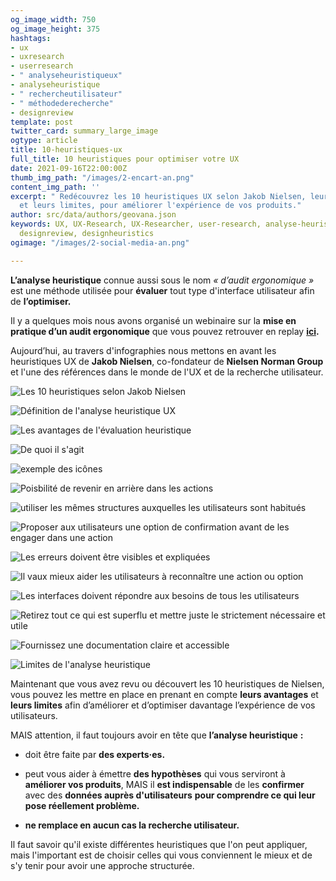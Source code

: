 ```yaml
---
og_image_width: 750
og_image_height: 375
hashtags:
- ux
- uxresearch
- userresearch
- " analyseheuristiqueux"
- analyseheuristique
- " rechercheutilisateur"
- " méthodederecherche"
- designreview
template: post
twitter_card: summary_large_image
ogtype: article
title: 10-heuristiques-ux
full_title: 10 heuristiques pour optimiser votre UX
date: 2021-09-16T22:00:00Z
thumb_img_path: "/images/2-encart-an.png"
content_img_path: ''
excerpt: " Redécouvrez les 10 heuristiques UX selon Jakob Nielsen, leurs avantages
  et leurs limites, pour améliorer l'expérience de vos produits."
author: src/data/authors/geovana.json
keywords: UX, UX-Research, UX-Researcher, user-research, analyse-heuristique-ux, analyse-heuristique,
  designreview, designheuristics
ogimage: "/images/2-social-media-an.png"

---
```

**L’analyse heuristique** connue aussi sous le nom _«_ _d’audit ergonomique_ _»_ est une méthode utilisée pour **évaluer** tout type d'interface utilisateur afin de **l’optimiser.**

Il y a quelques mois nous avons organisé un webinaire sur la **mise en pratique d’un audit ergonomique** que vous pouvez retrouver en replay [**ici**](https://www.tandemz.io/posts/webinar-replay-analyse-heuristique-en-pratique-live/ "L'analyse heuristique en pratique !")**.**

Aujourd’hui, au travers d'infographies nous mettons en avant les heuristiques UX de **Jakob Nielsen**, co-fondateur de **Nielsen Norman Group** et l'une des références dans le monde de l'UX et de la recherche utilisateur.

![Les 10 heuristiques selon Jakob Nielsen](/images/1an.png "L'évaluation heuristique en 10 étapes ")

![Définition de l'analyse heuristique UX](/images/2an.png "C'est quoi une évaluation heuristique ? ")

![Les avantages de l'évaluation heuristique ](/images/3an.png "Les avantages ")

![De quoi il s'agit](/images/4an.png "Visibilité de l'état du système")

![exemple des icônes](/images/5an.png "Correspondance entre le système te le monde réel")

![Poisbilité de revenir en arrière dans les actions](/images/6an.png "Liberté d'action de l'utilisateur ")

![utiliser les mêmes structures auxquelles les utilisateurs sont habitués ](/images/7an.png "Cohérence et normes ")

![Proposer aux utilisateurs une option de confirmation avant de les engager dans une action](/images/8an.png "Prévention des erreurs ")

![Les erreurs doivent être visibles et expliquées](/images/9an.png "Erreurs explicites et aide à la réparation")

![Il vaux mieux aider les utilisateurs à reconnaître une action ou option](/images/10an.png "Minimisation de la charge cognitif ")

![Les interfaces doivent répondre aux besoins de tous les utilisateurs  ](/images/11an.png "Flexibilité d'usage et de personnalisation")

![Retirez tout ce qui est superflu et mettre juste le strictement nécessaire et utile ](/images/12an.png "Esthétique et minimalisme ")

![Fournissez une documentation claire et accessible](/images/13an.png "Aide et documentation")

![](/images/14an.png "Limites de l'analyse heuristique ")

Maintenant que vous avez revu ou découvert les 10 heuristiques de Nielsen, vous pouvez  les mettre en place en prenant en compte **leurs avantages** et **leurs limites** afin d’améliorer et d’optimiser davantage l’expérience de vos utilisateurs.

MAIS attention, il faut toujours avoir en tête que **l’analyse heuristique** **:**

* doit être faite par **des experts·es.**


* peut vous aider à émettre **des hypothèses** qui vous serviront à **améliorer vos produits**, MAIS il **est indispensable** de les **confirmer** avec des **données auprès d'utilisateurs** **pour comprendre ce qui leur pose réellement problème.**


* **ne remplace en aucun cas la recherche utilisateur.**

Il faut savoir qu'il existe différentes heuristiques que l'on peut appliquer, mais l'important est de choisir celles qui vous conviennent le mieux et de s'y tenir pour avoir une approche structurée.